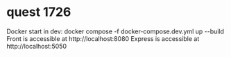 # quest 1726
Docker start in dev: docker compose -f docker-compose.dev.yml up --build
Front is accessible at http://localhost:8080
Express is accessible at http://localhost:5050